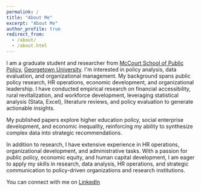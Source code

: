 ```yaml
---
permalink: /
title: "About Me"
excerpt: "About Me"
author_profile: true
redirect_from: 
  - /about/
  - /about.html
---
```


I am a graduate student and researcher from [McCourt School of Public Policy](https://mccourt.georgetown.edu/), [Georgetown University](https://www.georgetown.edu/). I'm interested in policy analysis, data evaluation, and organizational management. My background spans public policy research, HR operations, economic development, and organizational leadership. I have conducted empirical research on financial accessibility, rural revitalization, and workforce development, leveraging statistical analysis (Stata, Excel), literature reviews, and policy evaluation to generate actionable insights. 

My published papers explore higher education policy, social enterprise development, and economic inequality, reinforcing my ability to synthesize complex data into strategic recommendations.

In addition to research, I have extensive experience in HR operations, organizational development, and administrative tasks. With a passion for public policy, economic equity, and human capital development, I am eager to apply my skills in research, data analysis, HR operations, and strategic communication to policy-driven organizations and research institutions.

You can connect with me on [LinkedIn](http://www.linkedin.com/in/seroviahan)
